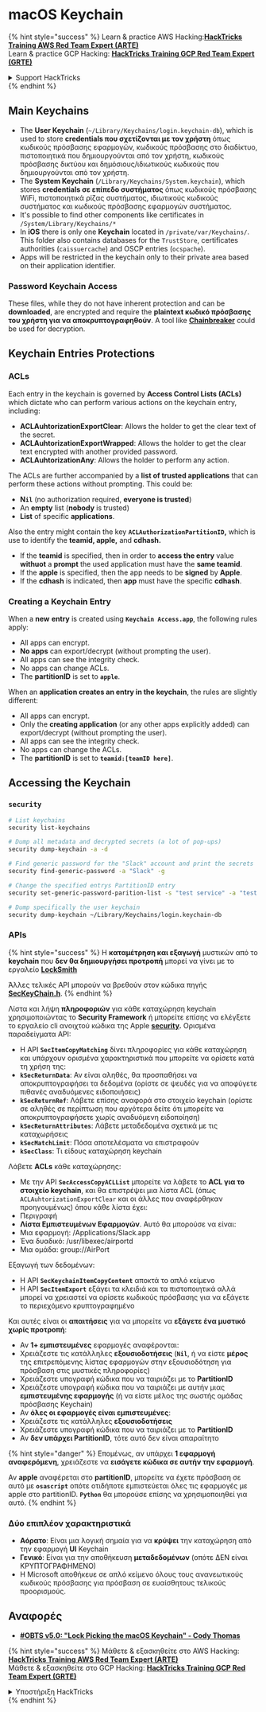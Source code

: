 # macOS Keychain

{% hint style="success" %}
Learn & practice AWS Hacking:<img src="../../.gitbook/assets/arte.png" alt="" data-size="line">[**HackTricks Training AWS Red Team Expert (ARTE)**](https://training.hacktricks.xyz/courses/arte)<img src="../../.gitbook/assets/arte.png" alt="" data-size="line">\
Learn & practice GCP Hacking: <img src="../../.gitbook/assets/grte.png" alt="" data-size="line">[**HackTricks Training GCP Red Team Expert (GRTE)**<img src="../../.gitbook/assets/grte.png" alt="" data-size="line">](https://training.hacktricks.xyz/courses/grte)

<details>

<summary>Support HackTricks</summary>

* Check the [**subscription plans**](https://github.com/sponsors/carlospolop)!
* **Join the** 💬 [**Discord group**](https://discord.gg/hRep4RUj7f) or the [**telegram group**](https://t.me/peass) or **follow** us on **Twitter** 🐦 [**@hacktricks\_live**](https://twitter.com/hacktricks\_live)**.**
* **Share hacking tricks by submitting PRs to the** [**HackTricks**](https://github.com/carlospolop/hacktricks) and [**HackTricks Cloud**](https://github.com/carlospolop/hacktricks-cloud) github repos.

</details>
{% endhint %}

## Main Keychains

* The **User Keychain** (`~/Library/Keychains/login.keychain-db`), which is used to store **credentials που σχετίζονται με τον χρήστη** όπως κωδικούς πρόσβασης εφαρμογών, κωδικούς πρόσβασης στο διαδίκτυο, πιστοποιητικά που δημιουργούνται από τον χρήστη, κωδικούς πρόσβασης δικτύου και δημόσιους/ιδιωτικούς κωδικούς που δημιουργούνται από τον χρήστη.
* The **System Keychain** (`/Library/Keychains/System.keychain`), which stores **credentials σε επίπεδο συστήματος** όπως κωδικούς πρόσβασης WiFi, πιστοποιητικά ρίζας συστήματος, ιδιωτικούς κωδικούς συστήματος και κωδικούς πρόσβασης εφαρμογών συστήματος.
* It's possible to find other components like certificates in `/System/Library/Keychains/*`
* In **iOS** there is only one **Keychain** located in `/private/var/Keychains/`. This folder also contains databases for the `TrustStore`, certificates authorities (`caissuercache`) and OSCP entries (`ocspache`).
* Apps will be restricted in the keychain only to their private area based on their application identifier.

### Password Keychain Access

These files, while they do not have inherent protection and can be **downloaded**, are encrypted and require the **plaintext κωδικό πρόσβασης του χρήστη για να αποκρυπτογραφηθούν**. A tool like [**Chainbreaker**](https://github.com/n0fate/chainbreaker) could be used for decryption.

## Keychain Entries Protections

### ACLs

Each entry in the keychain is governed by **Access Control Lists (ACLs)** which dictate who can perform various actions on the keychain entry, including:

* **ACLAuhtorizationExportClear**: Allows the holder to get the clear text of the secret.
* **ACLAuhtorizationExportWrapped**: Allows the holder to get the clear text encrypted with another provided password.
* **ACLAuhtorizationAny**: Allows the holder to perform any action.

The ACLs are further accompanied by a **list of trusted applications** that can perform these actions without prompting. This could be:

* **N`il`** (no authorization required, **everyone is trusted**)
* An **empty** list (**nobody** is trusted)
* **List** of specific **applications**.

Also the entry might contain the key **`ACLAuthorizationPartitionID`,** which is use to identify the **teamid, apple,** and **cdhash.**

* If the **teamid** is specified, then in order to **access the entry** value **withuot** a **prompt** the used application must have the **same teamid**.
* If the **apple** is specified, then the app needs to be **signed** by **Apple**.
* If the **cdhash** is indicated, then **app** must have the specific **cdhash**.

### Creating a Keychain Entry

When a **new** **entry** is created using **`Keychain Access.app`**, the following rules apply:

* All apps can encrypt.
* **No apps** can export/decrypt (without prompting the user).
* All apps can see the integrity check.
* No apps can change ACLs.
* The **partitionID** is set to **`apple`**.

When an **application creates an entry in the keychain**, the rules are slightly different:

* All apps can encrypt.
* Only the **creating application** (or any other apps explicitly added) can export/decrypt (without prompting the user).
* All apps can see the integrity check.
* No apps can change the ACLs.
* The **partitionID** is set to **`teamid:[teamID here]`**.

## Accessing the Keychain

### `security`
```bash
# List keychains
security list-keychains

# Dump all metadata and decrypted secrets (a lot of pop-ups)
security dump-keychain -a -d

# Find generic password for the "Slack" account and print the secrets
security find-generic-password -a "Slack" -g

# Change the specified entrys PartitionID entry
security set-generic-password-parition-list -s "test service" -a "test acount" -S

# Dump specifically the user keychain
security dump-keychain ~/Library/Keychains/login.keychain-db
```
### APIs

{% hint style="success" %}
Η **καταμέτρηση και εξαγωγή** μυστικών από το **keychain** που **δεν θα δημιουργήσει προτροπή** μπορεί να γίνει με το εργαλείο [**LockSmith**](https://github.com/its-a-feature/LockSmith)

Άλλες τελικές API μπορούν να βρεθούν στον κώδικα πηγής [**SecKeyChain.h**](https://opensource.apple.com/source/libsecurity\_keychain/libsecurity\_keychain-55017/lib/SecKeychain.h.auto.html).
{% endhint %}

Λίστα και λήψη **πληροφοριών** για κάθε καταχώρηση keychain χρησιμοποιώντας το **Security Framework** ή μπορείτε επίσης να ελέγξετε το εργαλείο cli ανοιχτού κώδικα της Apple [**security**](https://opensource.apple.com/source/Security/Security-59306.61.1/SecurityTool/macOS/security.c.auto.html)**.** Ορισμένα παραδείγματα API:

* Η API **`SecItemCopyMatching`** δίνει πληροφορίες για κάθε καταχώρηση και υπάρχουν ορισμένα χαρακτηριστικά που μπορείτε να ορίσετε κατά τη χρήση της:
* **`kSecReturnData`**: Αν είναι αληθές, θα προσπαθήσει να αποκρυπτογραφήσει τα δεδομένα (ορίστε σε ψευδές για να αποφύγετε πιθανές αναδυόμενες ειδοποιήσεις)
* **`kSecReturnRef`**: Λάβετε επίσης αναφορά στο στοιχείο keychain (ορίστε σε αληθές σε περίπτωση που αργότερα δείτε ότι μπορείτε να αποκρυπτογραφήσετε χωρίς αναδυόμενη ειδοποίηση)
* **`kSecReturnAttributes`**: Λάβετε μεταδεδομένα σχετικά με τις καταχωρήσεις
* **`kSecMatchLimit`**: Πόσα αποτελέσματα να επιστραφούν
* **`kSecClass`**: Τι είδους καταχώρηση keychain

Λάβετε **ACLs** κάθε καταχώρησης:

* Με την API **`SecAccessCopyACLList`** μπορείτε να λάβετε το **ACL για το στοιχείο keychain**, και θα επιστρέψει μια λίστα ACL (όπως `ACLAuhtorizationExportClear` και οι άλλες που αναφέρθηκαν προηγουμένως) όπου κάθε λίστα έχει:
* Περιγραφή
* **Λίστα Εμπιστευμένων Εφαρμογών**. Αυτό θα μπορούσε να είναι:
* Μια εφαρμογή: /Applications/Slack.app
* Ένα δυαδικό: /usr/libexec/airportd
* Μια ομάδα: group://AirPort

Εξαγωγή των δεδομένων:

* Η API **`SecKeychainItemCopyContent`** αποκτά το απλό κείμενο
* Η API **`SecItemExport`** εξάγει τα κλειδιά και τα πιστοποιητικά αλλά μπορεί να χρειαστεί να ορίσετε κωδικούς πρόσβασης για να εξάγετε το περιεχόμενο κρυπτογραφημένο

Και αυτές είναι οι **απαιτήσεις** για να μπορείτε να **εξάγετε ένα μυστικό χωρίς προτροπή**:

* Αν **1+ εμπιστευμένες** εφαρμογές αναφέρονται:
* Χρειάζεστε τις κατάλληλες **εξουσιοδοτήσεις** (**`Nil`**, ή να είστε **μέρος** της επιτρεπόμενης λίστας εφαρμογών στην εξουσιοδότηση για πρόσβαση στις μυστικές πληροφορίες)
* Χρειάζεστε υπογραφή κώδικα που να ταιριάζει με το **PartitionID**
* Χρειάζεστε υπογραφή κώδικα που να ταιριάζει με αυτήν μιας **εμπιστευμένης εφαρμογής** (ή να είστε μέλος της σωστής ομάδας πρόσβασης Keychain)
* Αν **όλες οι εφαρμογές είναι εμπιστευμένες**:
* Χρειάζεστε τις κατάλληλες **εξουσιοδοτήσεις**
* Χρειάζεστε υπογραφή κώδικα που να ταιριάζει με το **PartitionID**
* Αν **δεν υπάρχει PartitionID**, τότε αυτό δεν είναι απαραίτητο

{% hint style="danger" %}
Επομένως, αν υπάρχει **1 εφαρμογή αναφερόμενη**, χρειάζεστε να **εισάγετε κώδικα σε αυτήν την εφαρμογή**.

Αν **apple** αναφέρεται στο **partitionID**, μπορείτε να έχετε πρόσβαση σε αυτό με **`osascript`** οπότε οτιδήποτε εμπιστεύεται όλες τις εφαρμογές με apple στο partitionID. **`Python`** θα μπορούσε επίσης να χρησιμοποιηθεί για αυτό.
{% endhint %}

### Δύο επιπλέον χαρακτηριστικά

* **Αόρατο**: Είναι μια λογική σημαία για να **κρύψει** την καταχώρηση από την εφαρμογή **UI** Keychain
* **Γενικό**: Είναι για την αποθήκευση **μεταδεδομένων** (οπότε ΔΕΝ είναι ΚΡΥΠΤΟΓΡΑΦΗΜΕΝΟ)
* Η Microsoft αποθήκευε σε απλό κείμενο όλους τους ανανεωτικούς κωδικούς πρόσβασης για πρόσβαση σε ευαίσθητους τελικούς προορισμούς.

## Αναφορές

* [**#OBTS v5.0: "Lock Picking the macOS Keychain" - Cody Thomas**](https://www.youtube.com/watch?v=jKE1ZW33JpY)

{% hint style="success" %}
Μάθετε & εξασκηθείτε στο AWS Hacking:<img src="../../.gitbook/assets/arte.png" alt="" data-size="line">[**HackTricks Training AWS Red Team Expert (ARTE)**](https://training.hacktricks.xyz/courses/arte)<img src="../../.gitbook/assets/arte.png" alt="" data-size="line">\
Μάθετε & εξασκηθείτε στο GCP Hacking: <img src="../../.gitbook/assets/grte.png" alt="" data-size="line">[**HackTricks Training GCP Red Team Expert (GRTE)**<img src="../../.gitbook/assets/grte.png" alt="" data-size="line">](https://training.hacktricks.xyz/courses/grte)

<details>

<summary>Υποστήριξη HackTricks</summary>

* Ελέγξτε τα [**σχέδια συνδρομής**](https://github.com/sponsors/carlospolop)!
* **Εγγραφείτε στην** 💬 [**ομάδα Discord**](https://discord.gg/hRep4RUj7f) ή στην [**ομάδα telegram**](https://t.me/peass) ή **ακολουθήστε** μας στο **Twitter** 🐦 [**@hacktricks\_live**](https://twitter.com/hacktricks\_live)**.**
* **Μοιραστείτε κόλπα hacking υποβάλλοντας PRs στα** [**HackTricks**](https://github.com/carlospolop/hacktricks) και [**HackTricks Cloud**](https://github.com/carlospolop/hacktricks-cloud) github repos.

</details>
{% endhint %}
